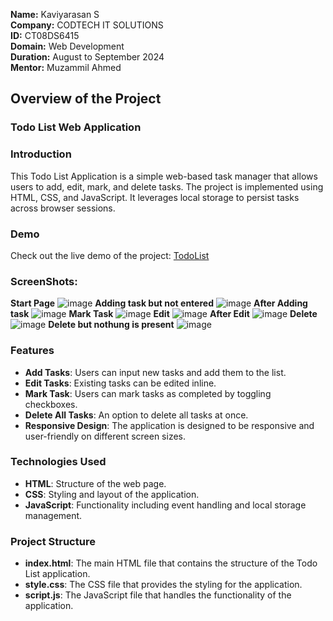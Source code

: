 **Name:** Kaviyarasan S <br>
**Company:** CODTECH IT SOLUTIONS <br>
**ID:** CT08DS6415 <br>
**Domain:** Web Development <br>
**Duration:** August to September 2024 <br>
**Mentor:** Muzammil Ahmed <br>

## Overview of the Project  

### Todo List Web Application

### Introduction
This Todo List Application is a simple web-based task manager that allows users to add, edit, mark, and delete tasks. The project is implemented using HTML, CSS, and JavaScript. It leverages local storage to persist tasks across browser sessions.

### Demo
Check out the live demo of the project: [TodoList](https://codtech-task1.vercel.app/)

### ScreenShots:
  **Start Page**
  ![image](https://github.com/user-attachments/assets/27139c01-9451-4f17-aa7f-fe4bcd72ccc6)
  **Adding task but not entered**
  ![image](https://github.com/user-attachments/assets/d1229a44-d20b-434d-b6aa-a9a239cc171d)
  **After Adding task**
  ![image](https://github.com/user-attachments/assets/3d2569fe-5f59-4dd3-a714-526bed02e95b)
  **Mark Task**
  ![image](https://github.com/user-attachments/assets/967bec13-d7ea-410f-a2f6-c0157e0401ab)
  **Edit**
  ![image](https://github.com/user-attachments/assets/7ebf07ec-4882-4489-98a1-7d5c819fcd4d)
  **After Edit**
  ![image](https://github.com/user-attachments/assets/8c97273c-4f74-4c58-a8a9-5b83ded64afb)
  **Delete**
  ![image](https://github.com/user-attachments/assets/e55b6004-cbc6-4e90-8062-b4cc479837cf)
  **Delete but nothung is present**
  ![image](https://github.com/user-attachments/assets/04a406df-b229-44be-a530-f89fc4c4262d)

### Features
- **Add Tasks**: Users can input new tasks and add them to the list.
- **Edit Tasks**: Existing tasks can be edited inline.
- **Mark Task**: Users can mark tasks as completed by toggling checkboxes.
- **Delete All Tasks**: An option to delete all tasks at once.
- **Responsive Design**: The application is designed to be responsive and user-friendly on different screen sizes.

### Technologies Used
- **HTML**: Structure of the web page.
- **CSS**: Styling and layout of the application.
- **JavaScript**: Functionality including event handling and local storage management.

### Project Structure
- **index.html**: The main HTML file that contains the structure of the Todo List application.
- **style.css**: The CSS file that provides the styling for the application.
- **script.js**: The JavaScript file that handles the functionality of the application.

